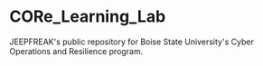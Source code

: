 # CORe_Learning_Lab
JEEPFREAK's public repository for Boise State University's Cyber Operations and Resilience program. 
